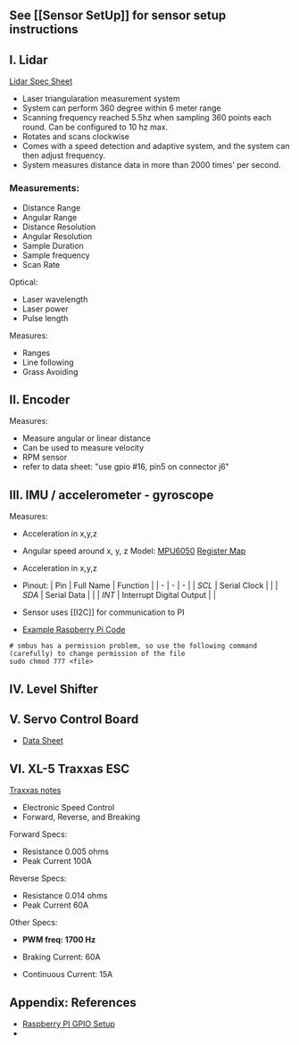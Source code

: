 ## See [[Sensor SetUp]] for sensor setup instructions

## I. Lidar

[Lidar Spec Sheet](https://www.digikey.dk/htmldatasheets/production/3265529/0/0/1/a1m8.html)
- Laser triangularation measurement system
- System can perform 360 degree within 6 meter range
- Scanning frequency reached 5.5hz when sampling 360 points each round. Can be configured to 10 hz max.
- Rotates and scans clockwise
- Comes with a speed detection and adaptive system, and the system can then adjust frequency.
- System measures distance data in more than 2000 times' per second.

### Measurements:
- Distance Range
- Angular Range
- Distance Resolution
- Angular Resolution
- Sample Duration
- Sample frequency
- Scan Rate

Optical:
- Laser wavelength
- Laser power
- Pulse length

Measures:
- Ranges
- Line following
- Grass Avoiding

## II. Encoder 
Measures:
- Measure angular or linear distance
- Can be used to measure velocity
- RPM sensor
- refer to data sheet: "use gpio #16, pin5 on connector j6"

## III. IMU / accelerometer - gyroscope

Measures:
- Acceleration in x,y,z
- Angular speed around x, y, z
Model: [MPU6050](https://invensense.tdk.com/wp-content/uploads/2015/02/MPU-6000-Datasheet1.pdf)
[Register Map](https://invensense.tdk.com/wp-content/uploads/2015/02/MPU-6000-Register-Map1.pdf)
- Acceleration in x,y,z
- Pinout:
| Pin | Full Name | Function |
| - | - | - |
| *SCL* | Serial Clock | |
| *SDA* | Serial Data | |
| *INT* | Interrupt Digital Output | |

- Sensor uses [[I2C]] for communication to PI
- [Example Raspberry Pi Code](https://www.electronicwings.com/raspberry-pi/mpu6050-accelerometergyroscope-interfacing-with-raspberry-pi)

```shell
# smbus has a permission problem, so use the following command (carefully) to change permission of the file
sudo chmod 777 <file>
```

## IV. Level Shifter

## V. Servo Control Board
- [Data Sheet](https://cdn-shop.adafruit.com/datasheets/PCA9685.pdf)


## VI. XL-5 Traxxas ESC
[Traxxas notes](Documents/Electronic_Speed_Control.pdf)
- Electronic Speed Control
- Forward, Reverse, and Breaking

Forward Specs:
- Resistance 0.005 ohms
- Peak Current 100A

Reverse Specs:
- Resistance 0.014 ohms
- Peak Current 60A

Other Specs: 
- **PWM freq: 1700 Hz**
* Braking Current: 60A
- Continuous Current: 15A


## Appendix: References
- [Raspberry PI GPIO Setup](https://ubuntu.com/tutorials/gpio-on-raspberry-pi#1-overview)
- 